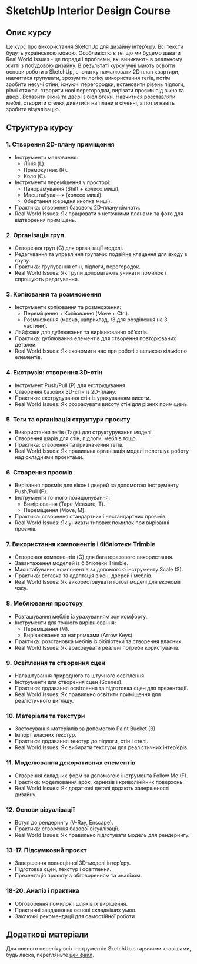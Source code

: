# SketchUp Interior Design Course

## Опис курсу

Це курс про використання SketchUp для дизайну інтер'єру. Всі тексти будуть українською мовою. Особливістю є те, що ми будемо давати Real World Issues - це поради і проблеми, які виникають в реальному житті з побудовою дизайну. В результаті курсу учні мають освоїти основи роботи з SketchUp, спочатку намалювати 2D план квартири, навчитися групувати, зрозуміти логіку використання тегів, потім зробити несучі стіни, існуючі перегородки, встановити рівень підлоги, рівні стяжок, створити нові перегородки, вирізати проєми під вікна та двері. Вставити вікна та двері з бібліотеки. Навчитися розставляти меблі, створити стелю, дивитися на плани в січенні, а потім навіть зробити візуалізацію.

## Структура курсу

### 1. Створення 2D-плану приміщення
- Інструменти малювання:
  - Лінія (L).
  - Прямокутник (R).
  - Коло (C).
- Інструменти переміщення у просторі:
  - Панорамування (Shift + колесо миші).
  - Масштабування (колесо миші).
  - Обертання (середня кнопка миші).
- Практика: створення базового 2D-плану кімнати.
- Real World Issues: Як працювати з неточними планами та фото для відтворення приміщень.

### 2. Організація груп
- Створення груп (G) для організації моделі.
- Редагування та управління групами: подвійне клацання для входу в групу.
- Практика: групування стін, підлоги, перегородок.
- Real World Issues: Як групи допомагають уникати помилок і спрощують редагування.

### 3. Копіювання та розмноження
- Інструменти копіювання та розмноження:
  - Переміщення + Копіювання (Move + Ctrl).
  - Розмноження (масив, наприклад, /3 для розділення на 3 частини).
- Лайфхаки для дублювання та вирівнювання об’єктів.
- Практика: дублювання елементів для створення повторюваних деталей.
- Real World Issues: Як економити час при роботі з великою кількістю елементів.

### 4. Екструзія: створення 3D-стін
- Інструмент Push/Pull (P) для екструдування.
- Створення базових 3D-стін із 2D-плану.
- Практика: екструдування стін із урахуванням висоти.
- Real World Issues: Як розрахувати висоту стін для різних приміщень.

### 5. Теги та організація структури проєкту
- Використання тегів (Tags) для структурування моделі.
- Створення шарів для стін, підлоги, меблів тощо.
- Практика: створення та призначення тегів.
- Real World Issues: Як правильна організація моделі полегшує роботу над складними проєктами.

### 6. Створення проємів
- Вирізання проємів для вікон і дверей за допомогою інструменту Push/Pull (P).
- Інструменти точного позиціонування:
  - Вимірювання (Tape Measure, T).
  - Переміщення (Move, M).
- Практика: створення стандартних і нестандартних проємів.
- Real World Issues: Як уникати типових помилок при вирізанні проємів.

### 7. Використання компонентів і бібліотеки Trimble
- Створення компонентів (G) для багаторазового використання.
- Завантаження моделей із бібліотеки Trimble.
- Масштабування компонентів за допомогою інструменту Scale (S).
- Практика: вставка та адаптація вікон, дверей і меблів.
- Real World Issues: Як використовувати готові моделі для економії часу.

### 8. Меблювання простору
- Розташування меблів із урахуванням зон комфорту.
- Інструменти для точного вирівнювання:
  - Переміщення (M).
  - Вирівнювання за напрямками (Arrow Keys).
- Практика: розстановка меблів із бібліотеки та створення власних.
- Real World Issues: Як враховувати реальні потреби користувачів.

### 9. Освітлення та створення сцен
- Налаштування природного та штучного освітлення.
- Інструменти для створення сцен (Scenes).
- Практика: додавання освітлення та підготовка сцен для презентації.
- Real World Issues: Як правильно освітити приміщення для реалістичного вигляду.

### 10. Матеріали та текстури
- Застосування матеріалів за допомогою Paint Bucket (B).
- Імпорт власних текстур.
- Практика: додавання текстур до підлоги, стін і стелі.
- Real World Issues: Як вибирати текстури для реалістичних інтер’єрів.

### 11. Моделювання декоративних елементів
- Створення складних форм за допомогою інструмента Follow Me (F).
- Практика: моделювання арок, карнизів і криволінійних поверхонь.
- Real World Issues: Як додаткові деталі додають завершеності дизайну.

### 12. Основи візуалізації
- Вступ до рендерингу (V-Ray, Enscape).
- Практика: створення базової візуалізації.
- Real World Issues: Як правильно підготувати модель для рендерингу.

### 13-17. Підсумковий проєкт
- Завершення повноцінної 3D-моделі інтер’єру.
- Підготовка сцен, текстур і освітлення.
- Презентація проєкту з обговоренням та аналізом.

### 18-20. Аналіз і практика
- Обговорення помилок і шляхів їх вирішення.
- Практичні завдання на основі складніших умов.
- Заключні рекомендації для самостійної роботи.

## Додаткові матеріали

Для повного переліку всіх інструментів SketchUp з гарячими клавішами, будь ласка, перегляньте [цей файл](sketchup-tools-hotkeys.md).
